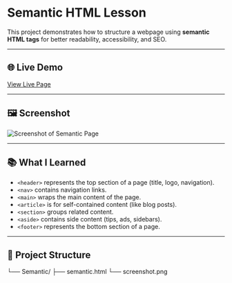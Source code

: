 # Semantic HTML Lesson

This project demonstrates how to structure a webpage using **semantic HTML tags** for better readability, accessibility, and SEO.

---

## 🌐 Live Demo
[View Live Page](https://saintsamuelle.github.io/FRONTEND-LEARNING-PROGRESS/HTML/FOUNDATIONS/Semantic/semantic.html)

---

## 🖼 Screenshot
![Screenshot of Semantic Page](screenshot.png)

---

## 📚 What I Learned
- `<header>` represents the top section of a page (title, logo, navigation).
- `<nav>` contains navigation links.
- `<main>` wraps the main content of the page.
- `<article>` is for self-contained content (like blog posts).
- `<section>` groups related content.
- `<aside>` contains side content (tips, ads, sidebars).
- `<footer>` represents the bottom section of a page.

---

## 📂 Project Structure
└── Semantic/
├── semantic.html
└── screenshot.png